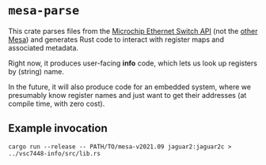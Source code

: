 # `mesa-parse`

This crate parses files from the [Microchip Ethernet Switch API](https://github.com/microchip-ung/mesa/)
(not the [other Mesa](https://www.mesa3d.org/)) and generates Rust code to
interact with register maps and associated metadata.

Right now, it produces user-facing **info** code, which lets us look up
registers by (string) name.

In the future, it will also produce code for an embedded system, where we
presumably know register names and just want to get their addresses (at compile
time, with zero cost).

## Example invocation
```
cargo run --release -- PATH/TO/mesa-v2021.09 jaguar2:jaguar2c > ../vsc7448-info/src/lib.rs
```
